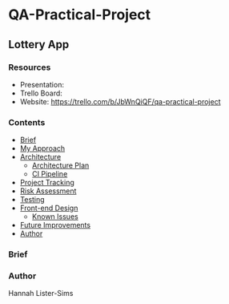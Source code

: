 # QA-Practical-Project
## **Lottery App**

### **Resources**

* Presentation:
* Trello Board:
* Website: https://trello.com/b/JbWnQiQF/qa-practical-project

### **Contents**
* [Brief](#brief)
* [My Approach](#my-approach)
* [Architecture](#architecture)
  * [Architecture Plan](#architecture-plan)
  * [CI Pipeline](#ci-pipeline)
* [Project Tracking](#project-tracking)
* [Risk Assessment](#risk-assessment)
* [Testing](#testing)
* [Front-end Design](#front-end-design)
  * [Known Issues](#known-issues)
* [Future Improvements](#future-improvements)
* [Author](#author)

### **Brief**



### **Author**
Hannah Lister-Sims

